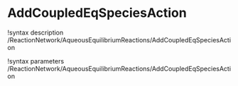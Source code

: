 <!-- MOOSE Documentation Stub: Remove this when content is added. -->

# AddCoupledEqSpeciesAction

!syntax description /ReactionNetwork/AqueousEquilibriumReactions/AddCoupledEqSpeciesAction

!syntax parameters /ReactionNetwork/AqueousEquilibriumReactions/AddCoupledEqSpeciesAction
